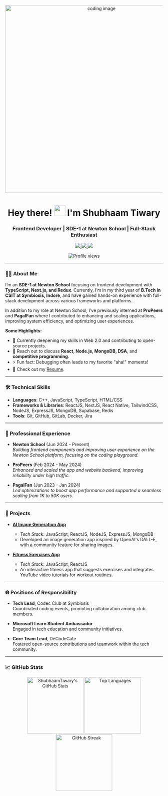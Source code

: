 <div align="center">
  <img src="https://github-production-user-asset-6210df.s3.amazonaws.com/89575981/260128756-2b71a4a7-de4d-40c2-9330-b101bd3cc637.gif" alt="coding image" width="600"/>
</div>

<h1 align="center">Hey there! <img src="https://media.giphy.com/media/hvRJCLFzcasrR4ia7z/giphy.gif" width="35px"> I'm Shubhaam Tiwary</h1>
<h3 align="center">Frontend Developer | SDE-1 at Newton School | Full-Stack Enthusiast</h3>

<p align="center">
  <a href="https://www.instagram.com/learnwithshubhaam" target="_blank">
    <img src="https://img.shields.io/badge/Instagram-%23E4405F.svg?style=for-the-badge&logo=Instagram&logoColor=white" />
  </a>
  <a href="https://leetcode.com/shubhaamtiwary_01/" target="_blank">
    <img src="https://img.shields.io/badge/LeetCode-%2300A5F5.svg?style=for-the-badge&logo=leetcode&logoColor=white" />
  </a>
  <a href="https://linkedin.com/in/shubhaam-tiwary-10302a202/" target="_blank">
    <img src="https://img.shields.io/badge/LinkedIn-%230077B5.svg?style=for-the-badge&logo=linkedin&logoColor=white" />
  </a>
</p>

<p align="center">
  <img src="https://komarev.com/ghpvc/?username=shubhaamtiwary&label=Profile%20views&color=0e75b6&style=flat" alt="Profile views" />
</p>

---

### 👨‍💻 About Me

I’m an **SDE-1 at Newton School** focusing on frontend development with **TypeScript, Next.js, and Redux**. Currently, I’m in my third year of **B.Tech in CSIT at Symbiosis, Indore**, and have gained hands-on experience with full-stack development across various frameworks and platforms.

In addition to my role at Newton School, I’ve previously interned at **ProPeers** and **PagalFan** where I contributed to enhancing and scaling applications, improving system efficiency, and optimizing user experiences.

**Some Highlights:**
- 🌱 Currently deepening my skills in Web 2.0 and contributing to open-source projects.
- 💬 Reach out to discuss **React, Node.js, MongoDB, DSA**, and **competitive programming**.
- ⚡ Fun fact: Debugging often leads to my favorite "aha!" moments!
- 📄 Check out my [Resume](https://drive.google.com/file/d/1RqYrYUqbruRnk8w79-x08JGZnmxYPZeT/view?usp=sharing).

---

### 🛠️ Technical Skills

- **Languages**: C++, JavaScript, TypeScript, HTML/CSS
- **Frameworks & Libraries**: ReactJS, NextJS, React Native, TailwindCSS, NodeJS, ExpressJS, MongoDB, Supabase, Redis
- **Tools**: Git, GitHub, GitLab, Docker, Jira

---

### 💼 Professional Experience

- **Newton School** (Jun 2024 - Present)  
  *Building frontend components and improving user experience on the Newton School platform, focusing on the coding playground.*

- **ProPeers** (Feb 2024 - May 2024)  
  *Enhanced and scaled the app and website backend, improving reliability under high traffic.*

- **PagalFan** (Jun 2023 - Jan 2024)  
  *Led optimizations to boost app performance and supported a seamless scaling from 1K to 50K users.*

---

### 🚀 Projects

- **[AI Image Generation App](https://ai-image-generation-orcin.vercel.app/)**
  - *Tech Stack*: JavaScript, ReactJS, NodeJS, ExpressJS, MongoDB
  - Developed an image generation app inspired by OpenAI's DALL-E, with a community feature for sharing images.

- **[Fitness Exercises App](https://fitnessappreact.netlify.app/)**
  - *Tech Stack*: JavaScript, ReactJS
  - An interactive fitness app that suggests exercises and integrates YouTube video tutorials for workout routines.

---

### 🌐 Positions of Responsibility

- **Tech Lead**, Codec Club at Symbiosis  
  Coordinated coding events, promoting collaboration among club members.
  
- **Microsoft Learn Student Ambassador**  
  Engaged in tech education and community initiatives.

- **Core Team Lead**, DeCodeCafe  
  Fostered open-source contributions and teamwork within the tech community.

---

### 📈 GitHub Stats

<div align="center">
  <img height="180px" src="https://github-readme-stats-sigma-five.vercel.app/api?username=ShubhaamTiwary&show_icons=true&theme=gotham" alt="ShubhaamTiwary's GitHub Stats" />  
  <img height="180px" src="https://github-readme-stats-sigma-five.vercel.app/api/top-langs/?username=ShubhaamTiwary&layout=compact&show_icons=true&theme=gotham&hide=jupyter%20notebook" alt="Top Languages" />
  <img height="180px" src="http://github-readme-streak-stats.herokuapp.com?user=ShubhaamTiwary&theme=gotham&hide_border=false&date_format=M%20j%5B%2C%20Y%5D" alt="GitHub Streak" />
</div>
